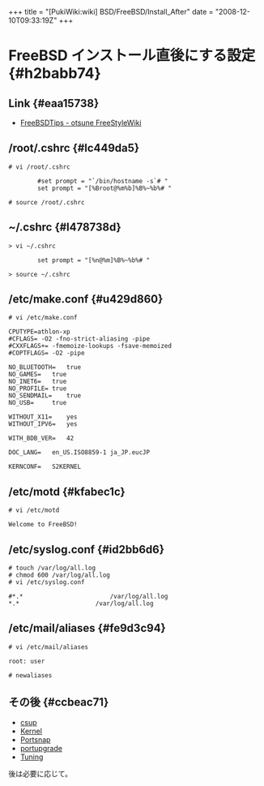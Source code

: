 +++
title = "[PukiWiki:wiki] BSD/FreeBSD/Install_After"
date = "2008-12-10T09:33:19Z"
+++

# FreeBSD インストール直後にする設定  {#h2babb74}


## Link  {#eaa15738}
- [FreeBSDTips - otsune FreeStyleWiki](http://www.otsune.com/fswiki/FreeBSDTips.html "FreeBSDTips - otsune FreeStyleWiki")

## /root/.cshrc  {#lc449da5}

```
# vi /root/.cshrc

        #set prompt = "`/bin/hostname -s`# "
        set prompt = "[%Broot@%m%b]%B%~%b%# "

# source /root/.cshrc

```

## ~/.cshrc  {#l478738d}

```
> vi ~/.cshrc

        set prompt = "[%n@%m]%B%~%b%# "

> source ~/.cshrc

```

## /etc/make.conf  {#u429d860}

```
# vi /etc/make.conf

CPUTYPE=athlon-xp
#CFLAGS= -O2 -fno-strict-aliasing -pipe
#CXXFLAGS+= -fmemoize-lookups -fsave-memoized
#COPTFLAGS= -O2 -pipe

NO_BLUETOOTH=	true
NO_GAMES=	true
NO_INET6=	true
NO_PROFILE=	true
NO_SENDMAIL=	true
NO_USB=		true

WITHOUT_X11=	yes
WITHOUT_IPV6=	yes

WITH_BDB_VER=	42

DOC_LANG=	en_US.ISO8859-1 ja_JP.eucJP

KERNCONF=	S2KERNEL

```

## /etc/motd  {#kfabec1c}

```
# vi /etc/motd

Welcome to FreeBSD!

```

## /etc/syslog.conf  {#id2bb6d6}

```
# touch /var/log/all.log
# chmod 600 /var/log/all.log
# vi /etc/syslog.conf

#*.*						/var/log/all.log
*.*						/var/log/all.log

```

## /etc/mail/aliases  {#fe9d3c94}

```
# vi /etc/mail/aliases

root: user

# newaliases

```

## その後  {#ccbeac71}
- [csup](/archive/wiki/BSD/FreeBSD/csup/ "csup")
- [Kernel](/archive/wiki/BSD/FreeBSD/Kernel/ "Kernel")
- [Portsnap](/archive/wiki/BSD/FreeBSD/portsnap/ "Portsnap")
- [portupgrade](/archive/wiki/BSD/FreeBSD/portupgrade/ "portupgrade")
- [Tuning](/archive/wiki/BSD/FreeBSD/Tuning/ "Tuning")

後は必要に応じて。
